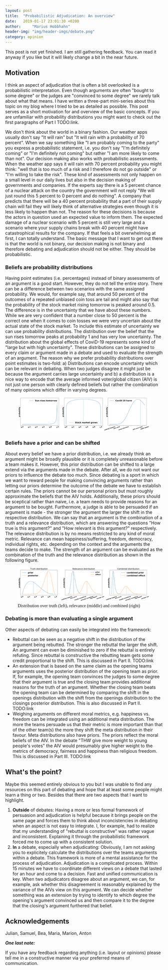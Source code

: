 ```yaml
---
layout: post
title:  "Probabilistic Adjudication: An overview"
date:   2019-01-17 23:01:30 +0200
author:     "Marius Hobbhahn"
header-img: "img/header-imgs/debate.png"
category: opinion
---
```


This post is not yet finished. I am still gathering feedback. You can read it anyway if you like but it will likely change a bit in the near future. 

## Motivation

I think an aspect of adjudication that is often a bit overlooked is a probabilistic interpretation. Even though arguments are often "bought to some degree" or the judges are "convinced to some degree" we rarely talk about what that means. I have written a three-part mini-series about this topic on my blog where I tried to be as detailed as possible. This post serves as a short motivation for and overview of the basic concepts. If you are unfamiliar with probability distributions you might want to check out the first paragraphs of Part I TODO:link.

We don't think about the world in a binary fashion. Our weather apps usually don't say "It will rain" but "It will rain with a probability of 70 percent". When we say something like "I am probably coming to the party" you express a probabilistic statement, i.e. you don't say "I'm definitely coming" or "I'm definitely not coming" but rather "I am more likely to come than not". Our decision making also works with probabilistic assessments. When the weather app says it will rain with 70 percent probability you might think: "well that is too much of a risk and I therefore do not go outside" or "I'm willing to take the risk". These kind of assessments not only happen on a small level in our daily lives but also in the decision making of governments and companies. If the experts say there is a 5 percent chance of a nuclear attack on the country the government will not reply "We will just round this 5 percent to 0 percent and do nothing". A company that predicts that there will be a 40 percent probability that a part of their supply chain will fail they will likely think of alternative strategies even though it is less likely to happen than not. The reason for these decisions is because the actors in question used an expected value to inform them. The expected damage of a nuclear scenario with 5 percent is still very large and a scenario where your supply chains break with 40 percent might have catastrophical results for the company. If that feels a bit overwhelming at first, I can totally understand. The basic message that I want to get out there is that the world is not binary, our decision making is not binary and therefore debating and adjudication should not be either. They should be probabilistic.

### Beliefs are probability distributions

Having point estimates (i.e. percentages) instead of binary assessments of an argument is a good start. However, they do not tell the entire story. There can be a difference between two scenarios with the same assigned probability. We would, for example say, that around 50 percent of the outcomes of a repeated unbiased coin toss are tail and might also say that the probability of the stock market rising tomorrow is peaked around 0.5. The difference is in the uncertainty that we have about these numbers. While we are very confident that a number close to 50 percent is the correct one when it comes to coin tosses we were very uncertain about the actual state of the stock market. To include this estimate of uncertainty we can use probability distributions.
The distribution over the belief that the sun rises tomorrow peaks at probability 1 and has very low uncertainty.  The distribution about the global effects of CoviD-19 represents some kind of "large but with high uncertainty". These distributions can be assigned to every claim or argument made in a debate and used to evaluate the strength of an argument. The reason why we prefer probability distributions over point estimates is two-fold: a) Distributions can encode uncertainty which can be relevant in debating. When two judges disagree it might just be because the argument carries large uncertainty and b) a distribution is a nice way to encode that the average informed voter/global citizen (AIV) is not just one person with clearly defined beliefs but rather the combination of many opinions which differ in varying degrees. 

<figure>
  <img src="/img/Probabilistic_Judging_1/priors_overview.png"/>
</figure>

### Beliefs have a prior and can be shifted

About every belief we have a prior distribution, i.e. we already think an argument might be broadly plausible or it is completely unreasonable before a team makes it. However, this prior distribution can be shifted to a large extend via the arguments made in the debate. After all, we do not want our priors to influence the debate too much. Since debating is a sport in which we want to reward people for making convincing arguments rather than letting our priors determine the outcome of the debate we have to establish certain rules. The priors cannot be our personal priors but must roughly approximate the beliefs that the AIV holds. Additionally, these priors should be sceptical rather than naive, i.e. a team needs to provide reasons for an argument to be bought. Furthermore, a judge is able to be persuaded if an argument is made - the stronger the argument the larger the shift in the respective distribution. 
We can say that an argument is the combination of a truth and a relevance distribution, which are answering the questions "How true is this argument?" and "How relevant is this argument?" respectively. The relevance distribution is by no means restricted to any kind of moral metric. Relevance can mean happiness/suffering, freedom, democracy, individual rights, etc. depending on the context and the arguments the teams decide to make. The strength of an argument can be evaluated as the combination of the truth and the relevance distribution as shown in the following figure. 

<figure>
  <img src="/img/Probabilistic_Judging_1/general_notion.png"/>
  <figcaption><span style="font-family:Papyrus; font-size:1em;">Distribution over truth (left), relevance (middle) and combined (right)</span></figcaption>
</figure>

### Debating is more than evaluating a single argument

Other aspects of debating can easily be integrated into the framework:
- Rebuttal can be seen as a negative shift in the distribution of the argument being rebutted. The stronger the rebuttal the larger the shift. An argument can even be diminished to zero if the rebuttal is entirely refuting. Since rebuttal is constructive the rebutting team gets some credit proportional to the shift. This is discussed in Part II. TODO:link
- An extension that is based on the same claim as the opening teams arguments uses the posterior distribution of the opening team as prior. If, for example, the opening team convinces the judges to some degree that their argument is true and the closing team provides additional reasons for the truth of an argument. Whether the closing team beats the opening team can be determined by comparing the shift in the openings distribution with the shift from the openings distribution to the closings posterior distribution. This is also discussed in Part II. TODO:link
- Weighing arguments on different moral metrics, e.g. happiness vs. freedom can be integrated using an additional meta distribution. The more the teams persuade us that their metric is more important than that of the other team(s) the more they shift the meta distribution in their favour. Meta distributions also have priors. The priors reflect the moral beliefs of the AIV. In the debate "THW give more weight to young people's votes" the AIV would presumably give higher weight to the metrics of democracy, fairness and happiness than religious freedom. This is discussed in Part III. TODO:link

## What's the point?

Maybe this seemed entirely obvious to you but I was unable to find any resources on this part of debating and hope that at least some people might learn a thing or two. Besides that there are two aspects that I want to highlight.
1. **Outside** of debates: Having a more or less formal framework of persuasion and adjudication is helpful because it brings people on the same page and forces them to think about inconcistencies in debating when an aspect is not easy to integrate. I, for example, had to realize that my understanding of "rebuttal is constructive" was rather vague and inconsistent. Explaining it through the probabilistic framework forced me to come up with a consistent solution. 
2. **In** a debate, especially when adjudicating: Obviously, I am not asking you to explicitely calculate the distributions over the teams arguments within a debate. This framework is more of a mental assistance for the process of adjudication. 
Adjudication is a complicated process. Within 15 minutes we have to coordinate different views on a debate that lasted for an hour and come to a decision. Fast and unified communication is key. When two adjudicators disagree about an argument, we can, for example, ask whether this disagreement is reasonably explained by the variance of the AIVs view on this argument. We can decide whether something was an extension by trying to identify to which degree the opening's argument convinced us and then compare it to the degree that the closing's argument furthered that belief. 

## Acknowledgements

Julian, Samuel, Bea, Maria, Marion, Anton


***One last note:***

If you have any feedback regarding anything (i.e. layout or opinions) please tell me in a constructive manner via your preferred means of communication.

